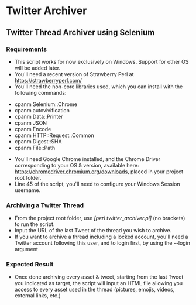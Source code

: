 # Twitter Archiver
## Twitter Thread Archiver using Selenium
### Requirements

- This script works for now exclusively on Windows. Support for other OS will be added later.
- You'll need a recent version of Strawberry Perl at https://strawberryperl.com/
- You'll need the non-core libraries used, which you can install with the following commands:
* cpanm Selenium::Chrome
* cpanm autovivification
* cpanm Data::Printer
* cpanm JSON
* cpanm Encode
* cpanm HTTP::Request::Common
* cpanm Digest::SHA
* cpanm File::Path
- You'll need Google Chrome installed, and the Chrome Driver corresponding to your OS & version, available here: https://chromedriver.chromium.org/downloads, placed in your project root folder.
- Line 45 of the script, you'll need to configure your Windows Session username.

### Archiving a Twitter Thread
- From the project root folder, use _[perl twitter_archiver.pl]_ (no brackets) to run the script.
- Input the URL of the last Tweet of the thread you wish to archive.
- If you want to archive a thread including a locked account, you'll need a Twitter account following this user, and to login first, by using the --login argument

### Expected Result
- Once done archiving every asset & tweet, starting from the last Tweet you indicated as target, the script will input an HTML file allowing you access to every asset used in the thread (pictures, emojis, videos, external links, etc.)